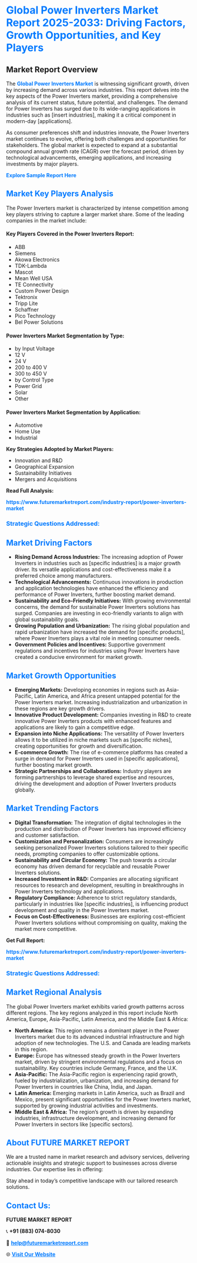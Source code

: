 <h1 style="color: #007BFF;">Global Power Inverters Market Report 2025-2033: Driving Factors, Growth Opportunities, and Key Players</h1>

<section id="overview">
<h2>Market Report Overview</h2>
<p>The <a href="https://www.futuremarketreport.com/industry-report/power-inverters-market" style="color: #007BFF; text-decoration: none;"><strong>Global Power Inverters Market</strong></a> is witnessing significant growth, driven by increasing demand across various industries. This report delves into the key aspects of the Power Inverters market, providing a comprehensive analysis of its current status, future potential, and challenges. The demand for Power Inverters has surged due to its wide-ranging applications in industries such as [insert industries], making it a critical component in modern-day [applications].</p>
<p>As consumer preferences shift and industries innovate, the Power Inverters market continues to evolve, offering both challenges and opportunities for stakeholders. The global market is expected to expand at a substantial compound annual growth rate (CAGR) over the forecast period, driven by technological advancements, emerging applications, and increasing investments by major players.</p>
</section>

<section id="overview">
<p><a href="https://www.futuremarketreport.com/request-sample/reportId=75165" style="color: #007BFF; text-decoration: none;"><strong>Explore Sample Report Here</strong></a></p>
</section>

<section id="key-players">
<h2 style="color: #007BFF;">Market Key Players Analysis</h2>
<p>The Power Inverters market is characterized by intense competition among key players striving to capture a larger market share. Some of the leading companies in the market include:</p>
<h4>Key Players Covered in the Power Inverters Report:</h4>
<ul><li>ABB</li><li>Siemens</li><li>Akowa Electronics</li><li>TDK-Lambda</li><li>Mascot</li><li>Mean Well USA</li><li>TE Connectivity</li><li>Custom Power Design</li><li>Tektronix</li><li>Tripp Lite</li><li>Schaffner</li><li>Pico Technology</li><li>Bel Power Solutions</li></ul>
<h4>Power Inverters Market Segmentation by Type:</h4>
<ul><li>by Input Voltage</li><li>12 V</li><li>24 V</li><li>200 to 400 V</li><li>300 to 450 V</li><li>by Control Type</li><li>Power Grid</li><li>Solar</li><li>Other</li></ul>

<h4>Power Inverters Market Segmentation by Application:</h4>
<ul><li>Automotive</li><li>Home Use</li><li>Industrial</li></ul>
<p><strong>Key Strategies Adopted by Market Players:</strong></p>
<ul>
<li>Innovation and R&D</li>
<li>Geographical Expansion</li>
<li>Sustainability Initiatives</li>
<li>Mergers and Acquisitions</li>
</ul>
</section>

<section>
<p><strong>Read Full Analysis: </strong></p><a href="https://www.futuremarketreport.com/industry-report/power-inverters-market" style="color: #007BFF; text-decoration: none;"><strong>https://www.futuremarketreport.com/industry-report/power-inverters-market</strong></a>
<h3 style="color: #007BFF;">Strategic Questions Addressed:</h3>
</section>

<section id="driving-factors">
<h2 style="color: #007BFF;">Market Driving Factors</h2>
<ul>
<li><strong>Rising Demand Across Industries:</strong> The increasing adoption of Power Inverters in industries such as [specific industries] is a major growth driver. Its versatile applications and cost-effectiveness make it a preferred choice among manufacturers.</li>
<li><strong>Technological Advancements:</strong> Continuous innovations in production and application technologies have enhanced the efficiency and performance of Power Inverters, further boosting market demand.</li>
<li><strong>Sustainability and Eco-Friendly Initiatives:</strong> With growing environmental concerns, the demand for sustainable Power Inverters solutions has surged. Companies are investing in eco-friendly variants to align with global sustainability goals.</li>
<li><strong>Growing Population and Urbanization:</strong> The rising global population and rapid urbanization have increased the demand for [specific products], where Power Inverters plays a vital role in meeting consumer needs.</li>
<li><strong>Government Policies and Incentives:</strong> Supportive government regulations and incentives for industries using Power Inverters have created a conducive environment for market growth.</li>
</ul>
</section>

<section id="growth-opportunities">
<h2 style="color: #007BFF;">Market Growth Opportunities</h2>
<ul>
<li><strong>Emerging Markets:</strong> Developing economies in regions such as Asia-Pacific, Latin America, and Africa present untapped potential for the Power Inverters market. Increasing industrialization and urbanization in these regions are key growth drivers.</li>
<li><strong>Innovative Product Development:</strong> Companies investing in R&D to create innovative Power Inverters products with enhanced features and applications are likely to gain a competitive edge.</li>
<li><strong>Expansion into Niche Applications:</strong> The versatility of Power Inverters allows it to be utilized in niche markets such as [specific niches], creating opportunities for growth and diversification.</li>
<li><strong>E-commerce Growth:</strong> The rise of e-commerce platforms has created a surge in demand for Power Inverters used in [specific applications], further boosting market growth.</li>
<li><strong>Strategic Partnerships and Collaborations:</strong> Industry players are forming partnerships to leverage shared expertise and resources, driving the development and adoption of Power Inverters products globally.</li>
</ul>
</section>

<section id="trending-factors">
<h2 style="color: #007BFF;">Market Trending Factors</h2>
<ul>
<li><strong>Digital Transformation:</strong> The integration of digital technologies in the production and distribution of Power Inverters has improved efficiency and customer satisfaction.</li>
<li><strong>Customization and Personalization:</strong> Consumers are increasingly seeking personalized Power Inverters solutions tailored to their specific needs, prompting companies to offer customizable options.</li>
<li><strong>Sustainability and Circular Economy:</strong> The push towards a circular economy has driven demand for recyclable and reusable Power Inverters solutions.</li>
<li><strong>Increased Investment in R&D:</strong> Companies are allocating significant resources to research and development, resulting in breakthroughs in Power Inverters technology and applications.</li>
<li><strong>Regulatory Compliance:</strong> Adherence to strict regulatory standards, particularly in industries like [specific industries], is influencing product development and quality in the Power Inverters market.</li>
<li><strong>Focus on Cost-Effectiveness:</strong> Businesses are exploring cost-efficient Power Inverters solutions without compromising on quality, making the market more competitive.</li>
</ul>
</section>

<section>
<p><strong>Get Full Report: </strong></p><a href="https://www.futuremarketreport.com/industry-report/power-inverters-market" style="color: #007BFF; text-decoration: none;"><strong>https://www.futuremarketreport.com/industry-report/power-inverters-market</strong></a>
<h3 style="color: #007BFF;">Strategic Questions Addressed:</h3>
</section>


<section id="regional-analysis">
<h2 style="color: #007BFF;">Market Regional Analysis</h2>
<p>The global Power Inverters market exhibits varied growth patterns across different regions. The key regions analyzed in this report include North America, Europe, Asia-Pacific, Latin America, and the Middle East & Africa:</p>
<ul>
<li><strong>North America:</strong> This region remains a dominant player in the Power Inverters market due to its advanced industrial infrastructure and high adoption of new technologies. The U.S. and Canada are leading markets in this region.</li>
<li><strong>Europe:</strong> Europe has witnessed steady growth in the Power Inverters market, driven by stringent environmental regulations and a focus on sustainability. Key countries include Germany, France, and the U.K.</li>
<li><strong>Asia-Pacific:</strong> The Asia-Pacific region is experiencing rapid growth, fueled by industrialization, urbanization, and increasing demand for Power Inverters in countries like China, India, and Japan.</li>
<li><strong>Latin America:</strong> Emerging markets in Latin America, such as Brazil and Mexico, present significant opportunities for the Power Inverters market, supported by growing industrial activities and investments.</li>
<li><strong>Middle East & Africa:</strong> The region’s growth is driven by expanding industries, infrastructure development, and increasing demand for Power Inverters in sectors like [specific sectors].</li>
</ul>
</section>

<footer>
<h2 style="color: #007BFF;">About FUTURE MARKET REPORT</h2>
<p>We are a trusted name in market research and advisory services, delivering actionable insights and strategic support to businesses across diverse industries. Our expertise lies in offering:</p>

<p>Stay ahead in today’s competitive landscape with our tailored research solutions.</p>

<h2 style="color: #007BFF;">Contact Us:</h2>
<p><strong>FUTURE MARKET REPORT</strong></p>
<p>📞 <strong>+91 (883) 074-8030</strong></p>
<p>📧 <strong><a href="mailto:help@futuremarketreport.com" style="color: #007BFF;">help@futuremarketreport.com</a></strong></p>
<p>🌐 <strong><a href="https://www.futuremarketreport.com/" style="color: #007BFF;">Visit Our Website</a></strong></p>
</footer>